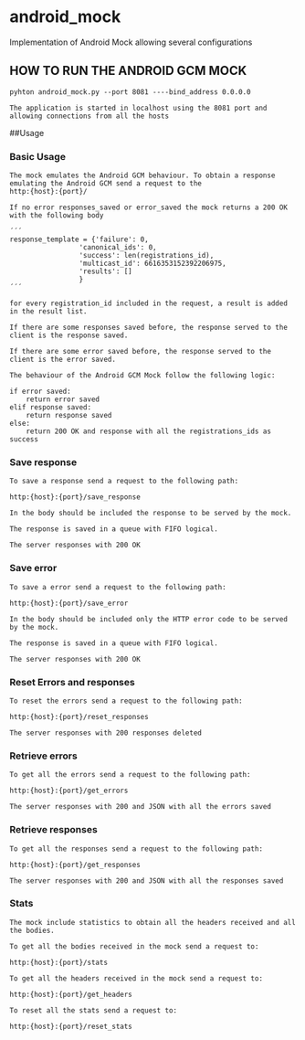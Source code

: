 android_mock
============

Implementation of Android Mock allowing several configurations


## HOW TO RUN THE ANDROID GCM MOCK

    pyhton android_mock.py --port 8081 ----bind_address 0.0.0.0

    The application is started in localhost using the 8081 port and allowing connections from all the hosts

##Usage


### Basic Usage

    The mock emulates the Android GCM behaviour. To obtain a response emulating the Android GCM send a request to the
    http:{host}:{port}/

    If no error responses_saved or error_saved the mock returns a 200 OK with the following body

    ´´´
    response_template = {'failure': 0,
                     'canonical_ids': 0,
                     'success': len(registrations_id),
                     'multicast_id': 6616353152392206975,
                     'results': []
                     }
    ´´´

    for every registration_id included in the request, a result is added in the result list.

    If there are some responses saved before, the response served to the client is the response saved.

    If there are some error saved before, the response served to the client is the error saved.

    The behaviour of the Android GCM Mock follow the following logic:

    if error saved:
        return error saved
    elif response saved:
        return response saved
    else:
        return 200 OK and response with all the registrations_ids as success


### Save response

    To save a response send a request to the following path:

    http:{host}:{port}/save_response

    In the body should be included the response to be served by the mock.

    The response is saved in a queue with FIFO logical.

    The server responses with 200 OK


### Save error

    To save a error send a request to the following path:

    http:{host}:{port}/save_error

    In the body should be included only the HTTP error code to be served by the mock.

    The response is saved in a queue with FIFO logical.

    The server responses with 200 OK

### Reset Errors and responses

    To reset the errors send a request to the following path:

    http:{host}:{port}/reset_responses

    The server responses with 200 responses deleted


### Retrieve errors

    To get all the errors send a request to the following path:

    http:{host}:{port}/get_errors

    The server responses with 200 and JSON with all the errors saved


### Retrieve responses

    To get all the responses send a request to the following path:

    http:{host}:{port}/get_responses

    The server responses with 200 and JSON with all the responses saved


### Stats

    The mock include statistics to obtain all the headers received and all the bodies.

    To get all the bodies received in the mock send a request to:

    http:{host}:{port}/stats

    To get all the headers received in the mock send a request to:

    http:{host}:{port}/get_headers

    To reset all the stats send a request to:

    http:{host}:{port}/reset_stats